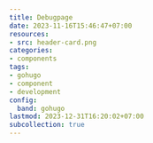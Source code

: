 ```yaml
---
title: Debugpage
date: 2023-11-16T15:46:47+07:00
resources:
- src: header-card.png
categories:
- components
tags:
- gohugo
- component
- development
config:
  band: gohugo
lastmod: 2023-12-31T16:20:02+07:00
subcollection: true
---
```

